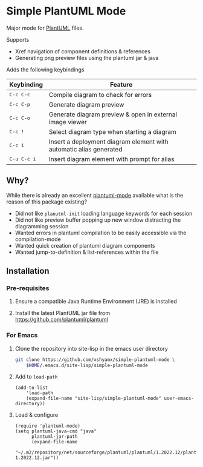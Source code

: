 # Simple PlantUML Mode #

Major mode for [PlantUML](https://plantuml.com/) files.

Supports

- Xref navigation of component definitions & references
- Generating png preview files using the plantuml jar & java

Adds the following keybindings

| Keybinding           | Feature                                                            |
|----------------------|--------------------------------------------------------------------|
| <kbd>C-c C-c</kbd>   | Compile diagram to check for errors                                |
| <kbd>C-c C-p</kbd>   | Generate diagram preview                                           |
| <kbd>C-c C-o</kbd>   | Generate diagram preview & open in external image viewer           |
| <kbd>C-c !</kbd>     | Select diagram type when starting a diagram                        |
| <kbd>C-c i</kbd>     | Insert a deployment diagram element with automatic alias generated |
| <kbd>C-u C-c i</kbd> | Insert diagram element with prompt for alias                       |

## Why? ##

While there is already an excellent [plantuml-mode](https://github.com/skuro/plantuml-mode/) available what is the reason of this package existing?

- Did not like `planutml-init` loading language keywords for each session
- Did not like preview buffer popping up new window distracting the diagramming session
- Wanted errors in plantuml compilation to be easily accessible via the compilation-mode
- Wanted quick creation of plantuml diagram components
- Wanted jump-to-definition & list-references within the file

## Installation ##

### Pre-requisites ###

1. Ensure a compatible Java Runtime Environment (JRE) is installed

2. Install the latest PlantUML jar file from https://github.com/plantuml/plantuml

### For Emacs ###

1. Clone the repository into site-lisp in the emacs user directory

	``` sh
	git clone https://github.com/xshyamx/simple-plantuml-mode \
	    $HOME/.emacs.d/site-lisp/simple-plantuml-mode
	```

2. Add to `load-path`

    ```emacs-lisp
    (add-to-list
    	'load-path
    	(expand-file-name "site-lisp/simple-plantuml-mode" user-emacs-directory))
    ```

3. Load & configure

	```emacs-lisp
	(require 'plantuml-mode)
	(setq plantuml-java-cmd "java"
		  plantuml-jar-path
		  (expand-file-name
		   "~/.m2/repository/net/sourceforge/plantuml/plantuml/1.2022.12/plantuml-1.2022.12.jar"))
	```
